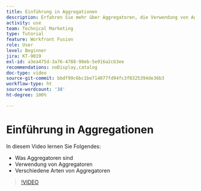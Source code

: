 ```yaml
---
title: Einführung in Aggregationen
description: Erfahren Sie mehr über Aggregatoren, die Verwendung von Aggregatoren und die verschiedenen Aggregattypen in [!DNL Adobe Workfront Fusion].
activity: use
team: Technical Marketing
type: Tutorial
feature: Workfront Fusion
role: User
level: Beginner
jira: KT-9019
exl-id: a3ea475d-3a76-4788-98eb-5e916a2cb3ee
recommendations: noDisplay,catalog
doc-type: video
source-git-commit: bbdf99c6bc1be714077fd94fc3f8325394de36b3
workflow-type: ht
source-wordcount: '38'
ht-degree: 100%

---
```


# Einführung in Aggregationen

In diesem Video lernen Sie Folgendes:

* Was Aggregatoren sind
* Verwendung von Aggregatoren
* Verschiedene Arten von Aggregatoren

>[!VIDEO](https://video.tv.adobe.com/v/335279/?quality=12&learn=on&enablevpops=1)
